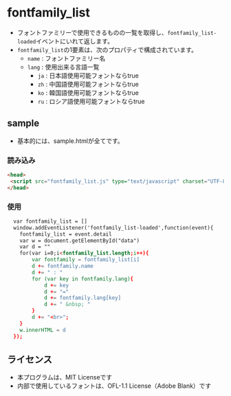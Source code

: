 # fontfamily_list

* フォントファミリーで使用できるものの一覧を取得し、`fontfamily_list-loaded`イベントにいれて返します。
* `fontfamily_list`の1要素は、次のプロパティで構成されています。
    * `name` : フォントファミリー名
    * `lang` : 使用出来る言語一覧
        * `ja` : 日本語使用可能フォントならtrue
        * `zh` : 中国語使用可能フォントならtrue
        * `ko` : 韓国語使用可能フォントならtrue
        * `ru` : ロシア語使用可能フォントならtrue

## sample

* 基本的には、sample.htmlが全てです。

### 読み込み

```html
<head>
 <script src="fontfamily_list.js" type="text/javascript" charset="UTF-8" ></script>
</head>
```

### 使用

```html
  var fontfamily_list = []
  window.addEventListener('fontfamily_list-loaded',function(event){
    fontfamily_list = event.detail
    var w = document.getElementById("data")
    var d = ""
    for(var i=0;i<fontfamily_list.length;i++){
        var fontfamily = fontfamily_list[i]
        d += fontfamily.name
        d += " : "
        for (var key in fontfamily.lang){
            d += key
            d += "="
            d += fontfamily.lang[key]
            d += " &nbsp; "
        }
        d += "<br>";
    }
    w.innerHTML = d
  });
```

## ライセンス
* 本プログラムは、MIT Licenseです
* 内部で使用しているフォントは、OFL-1.1 License（Adobe Blank）です


